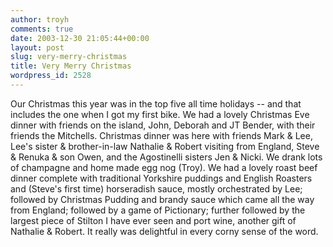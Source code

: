 ```yaml
---
author: troyh
comments: true
date: 2003-12-30 21:05:44+00:00
layout: post
slug: very-merry-christmas
title: Very Merry Christmas
wordpress_id: 2528
---
```


Our Christmas this year was in the top five all time holidays -- and that includes the one when I got my first bike.  We had a lovely Christmas Eve dinner with friends on the island, John, Deborah and JT Bender, with their friends the Mitchells.  Christmas dinner was here with friends Mark & Lee, Lee's sister & brother-in-law Nathalie & Robert visiting from England, Steve & Renuka & son Owen, and the Agostinelli sisters Jen & Nicki.  We drank lots of champagne and home made egg nog (Troy).  We had a lovely roast beef dinner complete with traditional Yorkshire puddings and English Roasters and (Steve's first time) horseradish sauce, mostly orchestrated by Lee; followed by Christmas Pudding and brandy sauce which came all the way from England; followed by a game of Pictionary; further followed by the largest piece of Stilton I have ever seen and port wine, another gift of Nathalie & Robert.  It really was delightful in every corny sense of the word.
